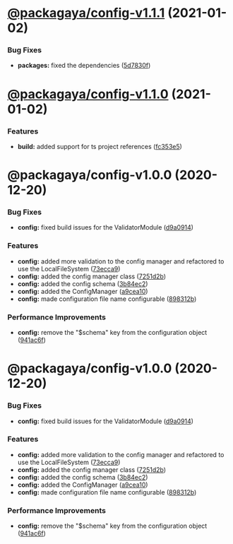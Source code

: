 # [@packagaya/config-v1.1.1](https://github.com/Packagaya/Packagaya/compare/@packagaya/config-v1.1.0...@packagaya/config-v1.1.1) (2021-01-02)


### Bug Fixes

* **packages:** fixed the dependencies ([5d7830f](https://github.com/Packagaya/Packagaya/commit/5d7830fe50c4bd7183c724e121b8c6e5a127c755))

# [@packagaya/config-v1.1.0](https://github.com/Packagaya/Packagaya/compare/@packagaya/config-v1.0.0...@packagaya/config-v1.1.0) (2021-01-02)


### Features

* **build:** added support for ts project references ([fc353e5](https://github.com/Packagaya/Packagaya/commit/fc353e5e9d0f297514d3d18d30e173d7fa0261e2))

# @packagaya/config-v1.0.0 (2020-12-20)

### Bug Fixes

-   **config:** fixed build issues for the ValidatorModule ([d9a0914](https://github.com/Packagaya/Packagaya/commit/d9a09149b50546fa55c3897f692c8669bb88d21e))

### Features

-   **config:** added more validation to the config manager and refactored to use the LocalFileSystem ([73ecca9](https://github.com/Packagaya/Packagaya/commit/73ecca9b294c28fc09fb5115d623930a3002831d))
-   **config:** added the config manager class ([7251d2b](https://github.com/Packagaya/Packagaya/commit/7251d2b2526772b3ccba8a435fa65d3b44184407))
-   **config:** added the config schema ([3b84ec2](https://github.com/Packagaya/Packagaya/commit/3b84ec234c9a572660eb425fee8edba1a0933732))
-   **config:** added the ConfigManager ([a9cea10](https://github.com/Packagaya/Packagaya/commit/a9cea1085de71b86282403b809aa062bde1933fe))
-   **config:** made configuration file name configurable ([898312b](https://github.com/Packagaya/Packagaya/commit/898312bd017f7d0ff08599aa6a345dd1bd0d14c4))

### Performance Improvements

-   **config:** remove the "\$schema" key from the configuration object ([941ac6f](https://github.com/Packagaya/Packagaya/commit/941ac6fe097390487402a9dafaf71fb2cc68850e))

# @packagaya/config-v1.0.0 (2020-12-20)

### Bug Fixes

-   **config:** fixed build issues for the ValidatorModule ([d9a0914](https://github.com/Packagaya/Packagaya/commit/d9a09149b50546fa55c3897f692c8669bb88d21e))

### Features

-   **config:** added more validation to the config manager and refactored to use the LocalFileSystem ([73ecca9](https://github.com/Packagaya/Packagaya/commit/73ecca9b294c28fc09fb5115d623930a3002831d))
-   **config:** added the config manager class ([7251d2b](https://github.com/Packagaya/Packagaya/commit/7251d2b2526772b3ccba8a435fa65d3b44184407))
-   **config:** added the config schema ([3b84ec2](https://github.com/Packagaya/Packagaya/commit/3b84ec234c9a572660eb425fee8edba1a0933732))
-   **config:** added the ConfigManager ([a9cea10](https://github.com/Packagaya/Packagaya/commit/a9cea1085de71b86282403b809aa062bde1933fe))
-   **config:** made configuration file name configurable ([898312b](https://github.com/Packagaya/Packagaya/commit/898312bd017f7d0ff08599aa6a345dd1bd0d14c4))

### Performance Improvements

-   **config:** remove the "\$schema" key from the configuration object ([941ac6f](https://github.com/Packagaya/Packagaya/commit/941ac6fe097390487402a9dafaf71fb2cc68850e))
